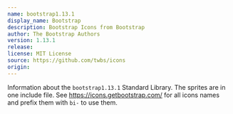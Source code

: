 ```yaml
---
name: bootstrap1.13.1
display_name: Bootstrap
description: Bootstrap Icons from Bootstrap
author: The Bootstrap Authors
version: 1.13.1
release: 
license: MIT License
source: https://github.com/twbs/icons
origin: 
---
```


Information about the `bootstrap1.13.1` Standard Library. The sprites are in one include file. See https://icons.getbootstrap.com/ for all icons names and prefix them with `bi-` to use them.
